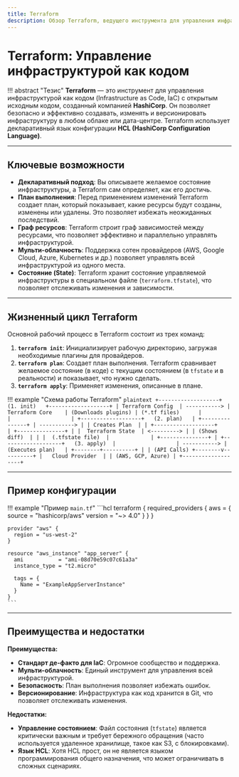```yaml
---
title: Terraform
description: Обзор Terraform, ведущего инструмента для управления инфраструктурой как кодом (IaC).
---
```


# Terraform: Управление инфраструктурой как кодом

!!! abstract "Тезис"
    **Terraform** — это инструмент для управления инфраструктурой как кодом (Infrastructure as Code, IaC) с открытым исходным кодом, созданный компанией **HashiCorp**. Он позволяет безопасно и эффективно создавать, изменять и версионировать инфраструктуру в любом облаке или дата-центре. Terraform использует декларативный язык конфигурации **HCL (HashiCorp Configuration Language)**.

---

## Ключевые возможности

-   **Декларативный подход**: Вы описываете желаемое состояние инфраструктуры, а Terraform сам определяет, как его достичь.
-   **План выполнения**: Перед применением изменений Terraform создает план, который показывает, какие ресурсы будут созданы, изменены или удалены. Это позволяет избежать неожиданных последствий.
-   **Граф ресурсов**: Terraform строит граф зависимостей между ресурсами, что позволяет эффективно и параллельно управлять инфраструктурой.
-   **Мульти-облачность**: Поддержка сотен провайдеров (AWS, Google Cloud, Azure, Kubernetes и др.) позволяет управлять всей инфраструктурой из одного места.
-   **Состояние (State)**: Terraform хранит состояние управляемой инфраструктуры в специальном файле (`terraform.tfstate`), что позволяет отслеживать изменения и зависимости.

---

## Жизненный цикл Terraform

Основной рабочий процесс в Terraform состоит из трех команд:

1.  **`terraform init`**: Инициализирует рабочую директорию, загружая необходимые плагины для провайдеров.
2.  **`terraform plan`**: Создает план выполнения. Terraform сравнивает желаемое состояние (в коде) с текущим состоянием (в `tfstate` и в реальности) и показывает, что нужно сделать.
3.  **`terraform apply`**: Применяет изменения, описанные в плане.

!!! example "Схема работы Terraform"
    ```plaintext
    +-------------------+   (1. init)   +-------------------+
    | Terraform Config  | -----------> | Terraform Core    | (Downloads plugins)
    | (*.tf files)      |             |                   |
    +-------------------+   (2. plan)   | +---------------+ |
                          -----------> | | Creates Plan  | |
    +-------------------+             | +---------------+ |
    |  Terraform State  | <---------> | | (Shows diff)  | |
    |  (.tfstate file)  |             | +---------------+ |
    +-------------------+   (3. apply)  |                   |
                          -----------> | (Executes plan)   |
                                      +--------+----------+
                                               |
                                               | (API Calls)
                                      +--------v----------+
                                      |   Cloud Provider  |
                                      | (AWS, GCP, Azure) |
                                      +-------------------+
    ```

---

## Пример конфигурации

!!! example "Пример `main.tf`"
    ```hcl
    terraform {
      required_providers {
        aws = {
          source  = "hashicorp/aws"
          version = "~> 4.0"
        }
      }
    }

    provider "aws" {
      region = "us-west-2"
    }

    resource "aws_instance" "app_server" {
      ami           = "ami-08d70e59c07c61a3a"
      instance_type = "t2.micro"

      tags = {
        Name = "ExampleAppServerInstance"
      }
    }
    ```

---

## Преимущества и недостатки

**Преимущества:**
-   **Стандарт де-факто для IaC**: Огромное сообщество и поддержка.
-   **Мульти-облачность**: Единый инструмент для управления всей инфраструктурой.
-   **Безопасность**: План выполнения позволяет избежать ошибок.
-   **Версионирование**: Инфраструктура как код хранится в Git, что позволяет отслеживать изменения.

**Недостатки:**
-   **Управление состоянием**: Файл состояния (`tfstate`) является критически важным и требует бережного обращения (часто используется удаленное хранилище, такое как S3, с блокировками).
-   **Язык HCL**: Хотя HCL прост, он не является языком программирования общего назначения, что может ограничивать в сложных сценариях.
